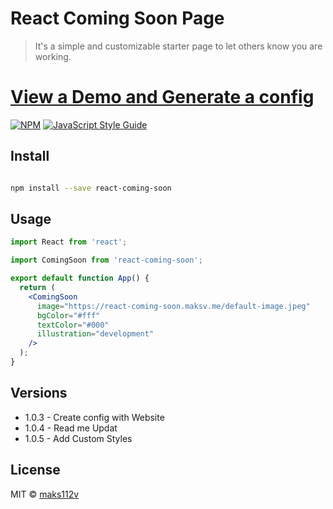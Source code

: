 # React Coming Soon Page

> It's a simple and customizable starter page to let others know you are working.

# [View a Demo and Generate a config](https://react-coming-soon.maksv.me/)

[![NPM](https://img.shields.io/npm/v/react-coming-soon.svg)](https://www.npmjs.com/package/react-coming-soon) [![JavaScript Style Guide](https://img.shields.io/badge/code_style-standard-brightgreen.svg)](https://standardjs.com)

## Install

```bash

npm install --save react-coming-soon

```

## Usage

```jsx
import React from 'react';

import ComingSoon from 'react-coming-soon';

export default function App() {
  return (
    <ComingSoon
      image="https://react-coming-soon.maksv.me/default-image.jpeg"
      bgColor="#fff"
      textColor="#000"
      illustration="development"
    />
  );
}
```

## Versions

- 1.0.3 - Create config with Website
- 1.0.4 - Read me Updat
- 1.0.5 - Add Custom Styles

## License

MIT © [maks112v](https://github.com/maks112v)
